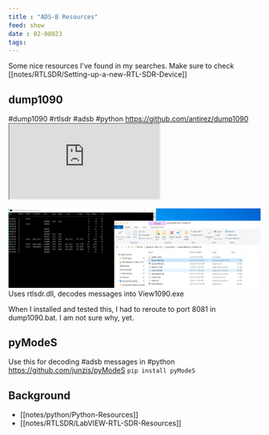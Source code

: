```yaml
---
title : "ADS-B Resources"
feed: show
date : 02-08023
tags:
---
```

Some nice resources I've found in my searches. Make sure to check [[notes/RTLSDR/Setting-up-a-new-RTL-SDR-Device]]

## dump1090
#dump1090 #rtlsdr #adsb #python 
	https://github.com/antirez/dump1090
	<iframe src="https://github.com/antirez/dump1090">
	</iframe>
	
![dump1090](notes/images/Running%20dump1090.bat.png)
Uses rtlsdr.dll, decodes messages into View1090.exe

When I installed and tested this, I had to reroute to port 8081 in dump1090.bat. I am not sure why, yet.


## pyModeS
Use this for decoding #adsb messages in #python 
	https://github.com/junzis/pyModeS
	`pip install pyModeS`

## Background
- [[notes/python/Python-Resources]]
- [[notes/RTLSDR/LabVIEW-RTL-SDR-Resources]]
